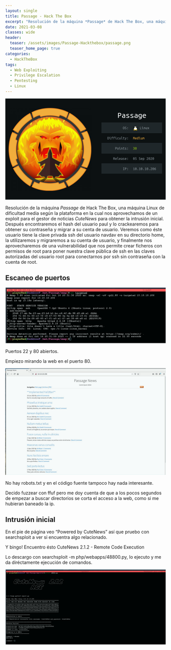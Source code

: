 ```yaml
---
layout: single
title: Passage - Hack The Box
excerpt: "Resolución de la máquina *Passage* de Hack The Box, una máquina Linux de dificultad media según la plataforma en la cual nos aprovechamos de un exploit para el gestor de noticias *CuteNews* para obtener la intrusión inicial. Después encontraremos el hash del usuario paul y lo crackearemos para obtener su contraseña y migrar a su centa de usuario. Veremos como éste usuario tiene la clave privada ssh del usuario navdav en su directorio home, la utilizaremos y migraremos a su cuenta de usuario, y finalmente nos aprovecharemos de una vulnerabilidad que nos permite crear ficheros con permisos de root para poner nuestra clave pública de ssh en las claves autorizadas del usuario root para conectarnos por ssh sin contraseña con la cuenta de root."
date: 2021-03-08
classes: wide
header:
  teaser: /assets/images/Passage-Hackthebox/passage.png
  teaser_home_page: true
categories:
  - HackTheBox
tags:
  - Web Exploiting
  - Privilege Escalation
  - Pentesting
  - Linux
---
```


![](/assets/images/Passage-Hackthebox/passage.png)

Resolución de la máquina *Passage* de Hack The Box, una máquina Linux de dificultad media según la plataforma en la cual nos aprovechamos de un exploit para el gestor de noticias *CuteNews* para obtener la intrusión inicial. Después encontraremos el hash del usuario paul y lo crackearemos para obtener su contraseña y migrar a su centa de usuario. Veremos como éste usuario tiene la clave privada ssh del usuario navdav en su directorio home, la utilizaremos y migraremos a su cuenta de usuario, y finalmente nos aprovecharemos de una vulnerabilidad que nos permite crear ficheros con permisos de root para poner nuestra clave pública de ssh en las claves autorizadas del usuario root para conectarnos por ssh sin contraseña con la cuenta de root.

## Escaneo de puertos

![](/assets/images/Passage-Hackthebox/nmap.png)

Puertos 22 y 80 abiertos.

Empiezo mirando la web en el puerto 80.

![](/assets/images/Passage-Hackthebox/web.png)

No hay robots.txt y en el código fuente tampoco hay nada interesante.

Decido fuzzear con ffuf pero me doy cuenta de que a los pocos segundos de empezar a buscar directorios se corta el acceso a la web, como si me hubieran baneado la ip.

## Intrusión inicial

En el pie de página veo “Powered by CuteNews” así que pruebo con searchsploit a ver si encuentra algo relacionado.

Y bingo! Encuentro ésto CuteNews 2.1.2 - Remote Code Execution

Lo descargo con searchsploit -m php/webapps/48800.py, lo ejecuto y me da diréctamente ejecución de comandos.

![](/assets/images/Passage-Hackthebox/cutenews.png)


